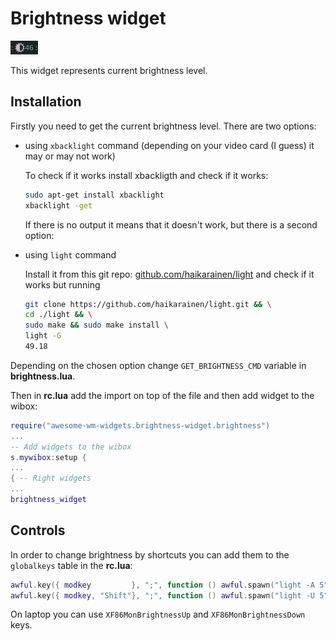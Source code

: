 # Brightness widget

![Brightness widget](./br-wid-1.png)

This widget represents current brightness level.

## Installation

Firstly you need to get the current brightness level. There are two options:

 - using `xbacklight` command (depending on your video card (I guess) it may or may not work)
 
    To check if it works install xbackligth and check if it works:
 
    ```bash
    sudo apt-get install xbacklight
    xbacklight -get
    ```

    If there is no output it means that it doesn't work, but there is a second option:

 - using `light` command
 
    Install it from this git repo: [github.com/haikarainen/light](https://github.com/haikarainen/light) and check if it works but running

    ```bash
    git clone https://github.com/haikarainen/light.git && \
    cd ./light && \
    sudo make && sudo make install \
    light -G
    49.18
    ```
Depending on the chosen option change `GET_BRIGHTNESS_CMD` variable in **brightness.lua**.

Then in **rc.lua** add the import on top of the file and then add widget to the wibox:

```lua
require("awesome-wm-widgets.brightness-widget.brightness")
...
-- Add widgets to the wibox
s.mywibox:setup {
...
{ -- Right widgets
...
brightness_widget
```

## Controls

In order to change brightness by shortcuts you can add them to the `globalkeys` table in the **rc.lua**:

```lua
awful.key({ modkey         }, ";", function () awful.spawn("light -A 5") end, {description = "increase brightness", group = "custom"}),
awful.key({ modkey, "Shift"}, ";", function () awful.spawn("light -U 5") end, {description = "decrease brightness", group = "custom"}),
```
On laptop you can use `XF86MonBrightnessUp` and `XF86MonBrightnessDown` keys.
